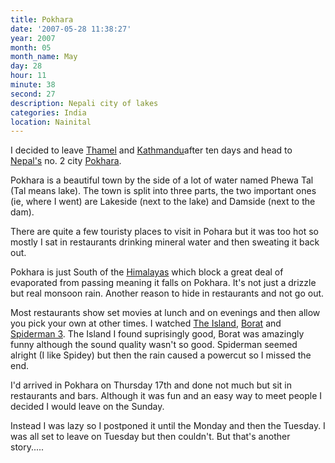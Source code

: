 ```yaml
---
title: Pokhara
date: '2007-05-28 11:38:27'
year: 2007
month: 05
month_name: May
day: 28
hour: 11
minute: 38
second: 27
description: Nepali city of lakes
categories: India
location: Nainital
---
```

I decided to leave [Thamel][1] and [Kathmandu][2]after ten days and head to [Nepal's][3] no. 2 city [Pokhara][4].  
  
Pokhara is a beautiful town by the side of a lot of water named Phewa Tal (Tal means lake). The town is split into three parts, the two important ones (ie, where I went) are Lakeside (next to the lake) and Damside (next to the dam).  
  
There are quite a few touristy places to visit in Pohara but it was too hot so mostly I sat in restaurants drinking mineral water and then sweating it back out.  
  
Pokhara is just South of the [Himalayas][5] which block a great deal of evaporated from passing meaning it falls on Pokhara. It's not just a drizzle but real monsoon rain. Another reason to hide in restaurants and not go out.  
  
Most restaurants show set movies at lunch and on evenings and then allow you pick your own at other times. I watched [The Island][6], [Borat][7] and [Spiderman 3][8]. The Island I found suprisingly good, Borat was amazingly funny although the sound quality wasn't so good. Spiderman seemed alright (I like Spidey) but then the rain caused a powercut so I missed the end.  
  
I'd arrived in Pokhara on Thursday 17th and done not much but sit in restaurants and bars. Although it was fun and an easy way to meet people I decided I would leave on the Sunday.  
  
Instead I was lazy so I postponed it until the Monday and then the Tuesday. I was all set to leave on Tuesday but then couldn't. But that's another story.....
 
 [1]: http://en.wikipedia.org/wiki/Thamel
 [2]: http://en.wikipedia.org/wiki/Kathmandu
 [3]: http://en.wikipedia.org/wiki/Nepal
 [4]: http://en.wikipedia.org/wiki/Pokhara
 [5]: http://en.wikipedia.org/wiki/Himalayas
 [6]: http://www.imdb.com/title/tt0399201/
 [7]: http://www.imdb.com/title/tt0443453/
 [8]: http://www.imdb.com/title/tt0413300/


